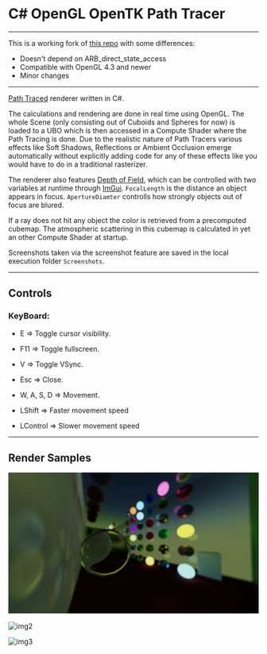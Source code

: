 # C# OpenGL OpenTK Path Tracer

---

This is a working fork of [this repo](https://github.com/JulianStambuk/OpenTK-PathTracer/tree/master) with some differences:
- Doesn't depend on ARB_direct_state_access
- Compatible with OpenGL 4.3 and newer
- Minor changes

---

[Path Traced](https://en.wikipedia.org/wiki/Path_Tracing) renderer written in C#.

The calculations and rendering are done in real time using OpenGL. 
The whole Scene (only consisting out of Cuboids and Spheres for now) is loaded to a UBO which is then accessed in a Compute Shader where the Path Tracing is done.
Due to the realistic nature of Path Tracers various effects like Soft Shadows, Reflections or Ambient Occlusion emerge automatically without explicitly adding code for any of these effects like you would have to do in a traditional rasterizer.

The renderer also features [Depth of Field](https://en.wikipedia.org/wiki/Depth_of_field), which can be controlled with two variables at runtime through [ImGui](https://github.com/ocornut/imgui).
`FocalLength` is the distance an object appears in focus.
`ApertureDiamter` controlls how strongly objects out of focus are blured.

If a ray does not hit any object the color is retrieved from a precomputed cubemap.
The atmospheric scattering in this cubemap is calculated in yet an other Compute Shader at startup.

Screenshots taken via the screenshot feature are saved in the local execution folder `Screenshots`.

---

## **Controls**

### **KeyBoard:**
* E => Toggle cursor visibility.
* F11 => Toggle fullscreen.
* V => Toggle VSync.
* Esc => Close.

* W, A, S, D => Movement.
* LShift => Faster movement speed
* LControl => Slower movement speed

---

## **Render Samples**

![img1](https://github.com/Starklosch/OpenTK-PathTracer/blob/main/Screenshots/img1.png?raw=true)

![img2](https://github.com/Starklosch/OpenTK-PathTracer/blob/main/Screenshots/img2.png?raw=true)

![img3](https://github.com/Starklosch/OpenTK-PathTracer/blob/main/Screenshots/img3.png?raw=true)
